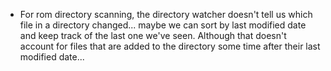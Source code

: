 - For rom directory scanning, the directory watcher doesn't tell us which file in a directory changed... maybe we can sort by last modified date and keep track of the last one we've seen. Although that doesn't account for files that are added to the directory some time after their last modified date...
